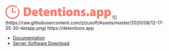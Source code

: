 <img src="https://raw.githubusercontent.com/zizusoft/Assets/master/2020/08/11-18-00-26-title.png" title="" alt="" width="332">
![](https://raw.githubusercontent.com/zizusoft/Assets/master/2020/08/12-17-35-30-detapp.png)
https://detentions.app


- [Documentation](https://github.com/zizusoft/Detentions/wiki)
- [Server Software Download](https://github.com/zizusoft/Detentions/releases)

